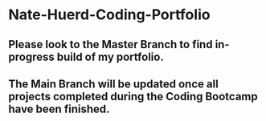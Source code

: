 # Nate-Huerd-Coding-Portfolio

## Please look to the Master Branch to find in-progress build of my portfolio.

## The Main Branch will be updated once all projects completed during the Coding Bootcamp have been finished.

